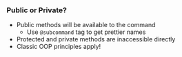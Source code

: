 ### Public or Private?

* <!-- .element: class="fragment" --> Public methods will be available to the command
	* Use `@subcommand` tag to get prettier names
* <!-- .element: class="fragment" --> Protected and private methods are inaccessible directly
* <!-- .element: class="fragment" --> Classic OOP principles apply!
